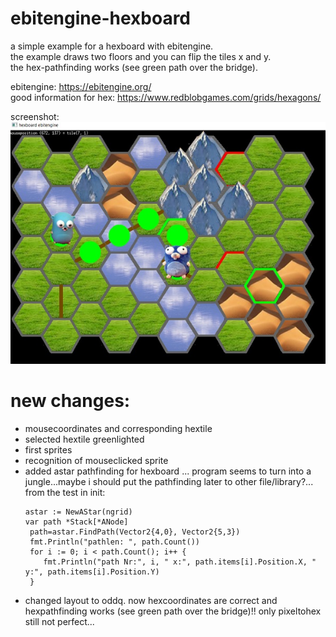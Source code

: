 # ebitengine-hexboard

a simple example for a hexboard with ebitengine.    
the example draws two floors and you can flip the tiles x and y.    
the hex-pathfinding works (see green path over the bridge).    

ebitengine: https://ebitengine.org/    
good information for hex: https://www.redblobgames.com/grids/hexagons/    

screenshot:    
![Pic1](screenshotsmall.jpg)

# new changes:     
- mousecoordinates and corresponding hextile
- selected hextile greenlighted
- first sprites
- recognition of mouseclicked sprite
- added astar pathfinding for hexboard ... program seems to turn into a jungle...maybe i should put the pathfinding later to other file/library?...
  from the test in init:        
    ```
    astar := NewAStar(ngrid)
    var path *Stack[*ANode]
     path=astar.FindPath(Vector2{4,0}, Vector2{5,3})
     fmt.Println("pathlen: ", path.Count())
     for i := 0; i < path.Count(); i++ {
		fmt.Println("path Nr:", i, " x:", path.items[i].Position.X, " y:", path.items[i].Position.Y)
     }
    ```
- changed layout to oddq. now hexcoordinates are correct and hexpathfinding works (see green path over the bridge)!! only pixeltohex still not perfect...
  
  
    
  
